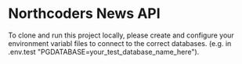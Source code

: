 # Northcoders News API

To clone and run this project locally, please create and configure your environment variabl files to connect to the correct databases. (e.g. in .env.test "PGDATABASE=your_test_database_name_here").
